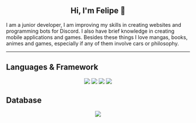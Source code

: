 <h2 align="center">Hi, I'm Felipe 👋</h2>

<p>I am a junior developer, I am improving my skills in creating websites and programming bots for Discord. I also have brief knowledge in creating mobile applications and games. Besides these things I love mangas, books, animes and games, especially if any of them involve cars or philosophy.</p>

---

## Languages & Framework

<div align= "center">
<img src="https://img.shields.io/badge/JavaScript-black?style=for-the-badge&logo=javascript">
<img src="https://img.shields.io/badge/Kotlin-black?style=for-the-badge&logo=kotlin">
<img src="https://img.shields.io/badge/Python-black?style=for-the-badge&logo=python">
<img src="https://img.shields.io/badge/Express.js-black?style=for-the-badge&logo=express">
</div>

## Database

<div align= "center">
  <img src="https://img.shields.io/badge/Firebase-black?style=for-the-badge&logo=firebase&logoColor=orange">
</div>